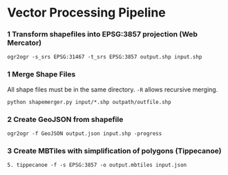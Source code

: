 # Vector Processing Pipeline

### 1 Transform shapefiles into EPSG:3857 projection (Web Mercator)
```
ogr2ogr -s_srs EPSG:31467 -t_srs EPSG:3857 output.shp input.shp

```
### 1 Merge Shape Files
All shape files must be in the same directory. `-R` allows recursive merging.
```
python shapemerger.py input/*.shp outpath/outfile.shp
```
### 2 Create GeoJSON from shapefile
```
ogr2ogr -f GeoJSON output.json input.shp -progress
```
### 3 Create MBTiles with simplification of polygons (Tippecanoe)
```5. tippecanoe -f -s EPSG:3857 -o output.mbtiles input.json ```

